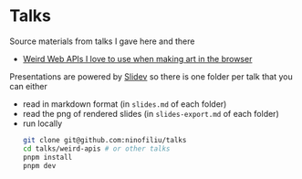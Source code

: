# Talks

Source materials from talks I gave here and there

- [Weird Web APIs I love to use when making art in the browser](./weird-apis/)

Presentations are powered by [Slidev](https://sli.dev/) so there is one folder per talk that you can either

- read in markdown format (in `slides.md` of each folder)
- read the png of rendered slides (in `slides-export.md` of each folder)
- run locally
  ```sh
  git clone git@github.com:ninofiliu/talks
  cd talks/weird-apis # or other talks
  pnpm install
  pnpm dev
  ```
